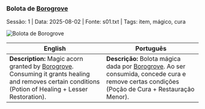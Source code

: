 ### Bolota de [Borogrove](docs/npc/-/wild/borogrove.md)

Sessão: 1 | Data: 2025-08-02 | Fonte: s01.txt | Tags: item, mágico, cura

![Bolota de Borogrove](assets/loot/acorn_borogrove.jpg)

| English                                                                                                                                                                 | Português                                                                                                                                                      |
| ----------------------------------------------------------------------------------------------------------------------------------------------------------------------- | -------------------------------------------------------------------------------------------------------------------------------------------------------------- |
| **Description:** Magic acorn granted by [Borogrove](docs/npc/-/wild/borogrove.md). Consuming it grants healing and removes certain conditions (Potion of Healing + Lesser Restoration). | **Descrição:** Bolota mágica dada por [Borogrove](docs/npc/-/wild/borogrove.md). Ao ser consumida, concede cura e remove certas condições (Poção de Cura + Restauração Menor). |


















